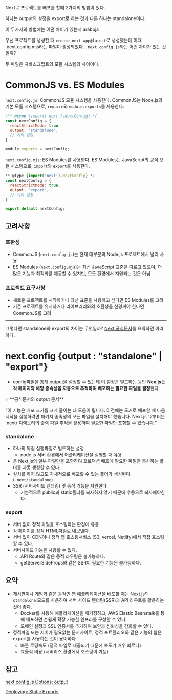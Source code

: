 Next로 프로젝트를 배포를 할때 2가지의 방법이 있다.

하나는 output의 설정을 export로 하는 것과 다른 하나는 standalone이다.

이 두가지의 방법에는 어떤 차이가 있는지 araboja

우선 프로젝트를 생성할 때 `create-next-app@latest`로 생성했는데 이때 .next.config.mjs라는 파일이 생성되었다. `.next.config.js`와는 어떤 차이가 있는 것일까?

두 파일은 자바스크립트의 모듈 시스템의 차이이다.

# CommonJS vs. ES Modules

`next.config.js`: CommonJS 모듈 시스템을 사용한다. CommonJS는 Node.js의 기본 모듈 시스템으로, `require`와 `module.exports`를 사용한다.

```jsx
/** @type {import('next').NextConfig} */
const nextConfig = {
  reactStrictMode: true,
  output: "standalone",
  // 기타 설정
}

module.exports = nextConfig;
```

`next.config.mjs`: ES Modules를 사용한다. ES Modules는 JavaScript의 공식 모듈 시스템으로, `import`와 `export`를 사용한다.

```jsx
** @type {import('next').NextConfig} */
const nextConfig = {
  reactStrictMode: true,
  output: "export",
  // 기타 설정
}

export default nextConfig;
```

## 고려사항

### **호환성**

- CommonJS (`next.config.js`)는 현재 대부분의 Node.js 프로젝트에서 널리 사용
- ES Modules (`next.config.mjs`)는 최신 JavaScript 표준을 따르고 있으며, 더 많은 기능과 최적화를 제공할 수 있지만, 모든 환경에서 지원되는 것은 아님

### **프로젝트 요구사항**

- 새로운 프로젝트를 시작하거나 최신 표준을 사용하고 싶다면 ES Modules를 고려
- 기존 프로젝트를 유지하거나 라이브러리와의 호환성을 신경써야 한다면 CommonJS를 고려

---

그렇다면 standalone와 export의 차이는 무엇일까? [Next 공식문서](https://nextjs.org/docs/pages/api-reference/next-config-js/output)를 요약하면 이러하다.

# next.config {output : "standalone" | "export"}

- config파일을 통해 output을 설정할 수 있는데 이 설정은 빌드하는 동안 **Nex.js는 각 페이지와 해당 종속성을 자동으로 추적하여 배포하는 필요한 파일을 결정**한다.

<aside>
💡 **공식문서의 output 문서**

”이 기능은 배포 크기를 크게 줄이는 데 도움이 됩니다. 이전에는 도커로 배포할 때 다음 시작을 실행하려면 패키지 종속성의 모든 파일을 설치해야 했습니다. Next.js 12부터는 .next/ 디렉토리의 출력 파일 추적을 활용하여 필요한 파일만 포함할 수 있습니다.”

</aside>

### **standalone**

- 하나의 독립 실행파일로 빌드하는 설정
    - node.js 서버 환경에서 어플리케이션을 실행할 때 유용
- 은 Next.js의 일부 파일만을 포함하여 프로덕션 배포에 필요한 파일만 복사하는 폴더를 자동 생성할 수 있다.
- 설치를 하지 않고도 자체적으로 배포할 수 있는 폴더가 생성된다. (`.next/standalone`)
- SSR (서버사이드 렌더링) 및 동적 기능을 지원한다.
    - 기본적으로 public과 static폴더를 복사하지 않기 때문에 수동으로 복사해야한다.

### export

- 서버 없이 정적 파일을 호스팅하는 환경에 유용
- 각 페이지를 정적 HTML파일로 내보낸다.
- 서버 없이 CDN이나 정적 웹 호스팅서비스 (S3, vercel, Netlify)에서 직접 호스팅할 수 있다.
- 서버사이드 기능은 사용할 수 없다.
    - API Route와 같은 동적 라우팅은 불가능하다.
    - getServerSideProps와 같은 SSR이 필요한 기능은 불가능하다.

## 요약

- 게시판이나 게임과 같은 동적인 웹 애플리케이션을 배포할 때는 Next.js의 `standalone` 모드를 사용하여 서버 사이드 렌더링(SSR)과 API 라우트를 활용하는 것이 좋다.
    - Docker를 사용해 애플리케이션을 패키징하고, AWS Elastic Beanstalk를 통해 배포하면 손쉽게 확장 가능한 인프라를 구성할 수 있다.
    - 도메인 설정과 SSL 인증서를 추가하여 보안과 신뢰성을 강화할 수 있다.
- 정적파일 또는 서버가 필요없는 문서사이트, 정적 포트폴리오와 같은 기능의 웹은 export를 사용하는 것이 용이하다.
    - 빠른 로딩속도 (정적 파일로 제공되기 때문에 속도가 매우 빠르다)
    - 효율적 비용 (서버리스 환경에서 호스팅이 가능)

## 참고

[next.config.js Options: output](https://nextjs.org/docs/pages/api-reference/next-config-js/output)

[Deploying: Static Exports](https://nextjs.org/docs/app/building-your-application/deploying/static-exports)
